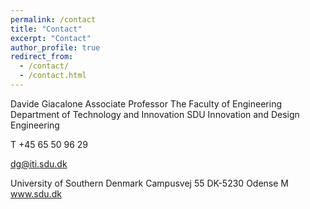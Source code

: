 ```yaml
---
permalink: /contact
title: "Contact"
excerpt: "Contact"
author_profile: true
redirect_from: 
  - /contact/
  - /contact.html
---
```


Davide Giacalone
Associate Professor
The Faculty of Engineering
Department of Technology and Innovation 
SDU Innovation and Design Engineering


T	+45 65 50 96 29

dg@iti.sdu.dk


University of Southern Denmark
Campusvej 55
DK-5230 Odense M
www.sdu.dk




